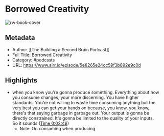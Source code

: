 # Borrowed Creativity

![rw-book-cover](https://ssl-static.libsyn.com/p/assets/0/8/8/e/088e8f2ed927f575/second_brain_podcast_300dpi.png)

## Metadata
- Author: [[The Building a Second Brain Podcast]]
- Full Title: Borrowed Creativity
- Category: #podcasts
- URL: https://www.airr.io/episode/5e8265e24cc59f3b892e9c0d

## Highlights
- when you know you're gonna produce something. Everything about how you consume changes, your more discerning. You have higher standards. You're not willing to waste time consuming anything but the very best you can get your hands on because, you know, you know, there's that saying garbage in garbage out. Your output is gonna be directly constrained. It's gonna be limited to the quality of your inputs. So it sounds ([Time 0:02:49](https://www.airr.io/quote/5fc5321cbb807d2eb430a573))
    - Note: On consuming when producing
